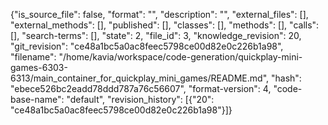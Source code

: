 {"is_source_file": false, "format": "", "description": "", "external_files": [], "external_methods": [], "published": [], "classes": [], "methods": [], "calls": [], "search-terms": [], "state": 2, "file_id": 3, "knowledge_revision": 20, "git_revision": "ce48a1bc5a0ac8feec5798ce00d82e0c226b1a98", "filename": "/home/kavia/workspace/code-generation/quickplay-mini-games-6303-6313/main_container_for_quickplay_mini_games/README.md", "hash": "ebece526bc2eadd78ddd787a76c56607", "format-version": 4, "code-base-name": "default", "revision_history": [{"20": "ce48a1bc5a0ac8feec5798ce00d82e0c226b1a98"}]}